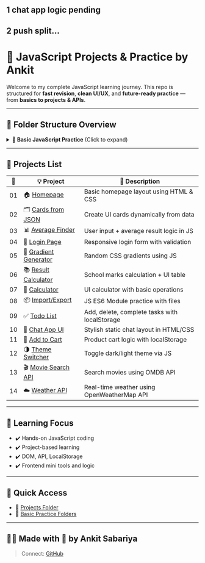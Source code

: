 ## 1 chat app logic pending
## 2 push split... 
# 🚀 JavaScript Projects & Practice by Ankit

Welcome to my complete JavaScript learning journey.
This repo is structured for **fast revision**, **clean UI/UX**, and **future-ready practice** — from **basics to projects & APIs**.

---

## 📁 Folder Structure Overview

<details>
<summary>🧪 <strong>Basic JavaScript Practice</strong> (Click to expand)</summary>

| #  | 📂 Folder Name                                      | 📄 Description                            |
| -- | --------------------------------------------------- | ----------------------------------------- |
| 00 | [About Introduction](000%20About%20Introduction)    | Repo intro, usage guide                   |
| 01 | [Basic Task](00%20Basic%20Task)                     | `console.log`, basic syntax, output       |
| 02 | [Operators](01%20Operators)                         | Arithmetic, logical, comparison operators |
| 03 | [Variable & Datatype](02%20Variable%20&%20Datatype) | let, const, var, typeof                   |
| 04 | [For Loop](03%20For%20Loop)                         | Looping with counter examples             |
| 05 | [Function](04%20Function)                           | Declaration, expression, return           |
| 06 | [Recursion](05%20Recursion)                         | Recursive function logic + dry run        |
| 07 | [If-Else](06%20if-else)                             | Conditionals, nested condition            |
| 08 | [Array Methods](07%20ArrayMethods)                  | map, filter, reduce, push/pop             |
| 09 | [Slider](08%20Slider)                               | Manual slider using JS logic              |
| 10 | [Error Handle](09%20Error-Handle)                   | try/catch, error object                   |
| 11 | [jQuery Validation](10%20JQuary%20Validation)       | Form validation using jQuery              |
| 12 | [Local Storage](11%20Local%20Storage)               | setItem, getItem, removeItem              |
| 13 | [API Basics](12%20Api)                              | fetch, async/await with placeholder API   |
| 14 | [Set Interval](13%20Set%20Interval)                 | Auto-increment logic, setInterval         |
| 15 | [Data Attributes](14%20Data-attributes)             | DOM `data-*` usage with counters          |

</details>

---

## 📂 Projects List

| 🔢 | 💡 Project                                                        | 📄 Description                                |
| -- | ----------------------------------------------------------------- | --------------------------------------------- |
| 01 | 🏠 [Homepage](Projects/1%20homepage)                              | Basic homepage layout using HTML & CSS        |
| 02 | 🗂️ [Cards from JSON](Projects/2%20Card%20using%20JASON%20Format) | Create UI cards dynamically from data         |
| 03 | 📊 [Average Finder](Projects/3%20Aeverage%20Finder)               | User input + average result logic in JS       |
| 04 | 🔐 [Login Page](Projects/4%20Login%20page)                        | Responsive login form with validation         |
| 05 | 🌈 [Gradient Generator](Projects/5%20Gradient%20Generator)        | Random CSS gradients using JS                 |
| 06 | 📚 [Result Calculator](Projects/6%20School%20Marks%20Result)      | School marks calculation + UI table           |
| 07 | 🧮 [Calculator](Projects/7%20Calculator)                          | UI calculator with basic operations           |
| 08 | 📦 [Import/Export](Projects/8%20import-export)                    | JS ES6 Module practice with files             |
| 09 | ✅ [Todo List](Projects/9%20Todo-List)                             | Add, delete, complete tasks with localStorage |
| 10 | 💬 [Chat App UI](Projects/10%20Chet-App)                          | Stylish static chat layout in HTML/CSS        |
| 11 | 🛒 [Add to Cart](Projects/11%20Add%20To%20Cart)                   | Product cart logic with localStorage          |
| 12 | 🌗 [Theme Switcher](Projects/12%20Ankit%20Change%20theme)         | Toggle dark/light theme via JS                |
| 13 | 🎬 [Movie Search API](Projects/13%20Movie%20Search%20API)         | Search movies using OMDB API                  |
| 14 | ☁️ [Weather API](Projects/14%20Wether%20API)                      | Real-time weather using OpenWeatherMap API    |

---

## 🧠 Learning Focus

* ✔️ Hands-on JavaScript coding
* ✔️ Project-based learning
* ✔️ DOM, API, LocalStorage
* ✔️ Frontend mini tools and logic

---

## 🔗 Quick Access

* 📁 [Projects Folder](./Projects)
* 📁 [Basic Practice Folders](./)

---

## 👨‍💻 Made with 💙 by Ankit Sabariya

> Connect: [GitHub](https://github.com/AnkitSabariya)
